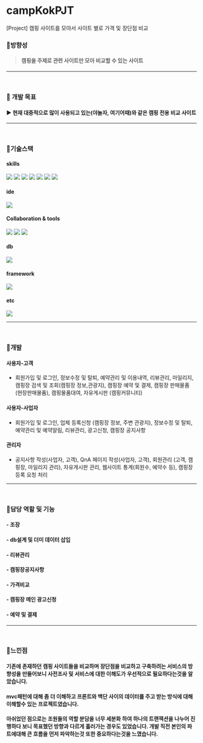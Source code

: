 # campKokPJT
[Project] 캠핑 사이트를 모아서 사이트 별로 가격 및 장단점 비교

### 📌방향성
> #### 캠핑을 주제로 관련 사이트만 모아 비교할 수 있는 사이트
---  

<br>

### 📌 개발 목표
#### ▶ 현재 대중적으로 많이 사용되고 있는(야놀자, 여기어때)와 같은 캠핑 전용 비교 사이트
---

<br>

### 📌기술스택
#### skills
<img src="https://img.shields.io/badge/java8-007396?style=for-the-badge&logo=java&logoColor=white"> <img src="https://img.shields.io/badge/JavaScript-F7DF1E?style=for-the-badge&logo=JavaScript&logoColor=white"> <img src="https://img.shields.io/badge/Ajax-balck?style=for-the-badge&logoColor=white"> <img src="https://img.shields.io/badge/jQuery-0769AD?style=for-the-badge&logo=jQuery&logoColor=white"> <img src="https://img.shields.io/badge/jsp-balck?style=for-the-badge&logoColor=white"> <img src="https://img.shields.io/badge/HTML5-E34F26?style=for-the-badge&logo=HTML5&logoColor=white"> <img src="https://img.shields.io/badge/CSS3-1572B6?style=for-the-badge&logo=CSS3&logoColor=white">

#### ide
<img src="https://img.shields.io/badge/Eclipse-2C2255?style=for-the-badge&logo=Eclipse IDE&logoColor=white">

#### Collaboration & tools
<img src="https://img.shields.io/badge/git-F05032?style=for-the-badge&logo=Git&logoColor=white"> <img src="https://img.shields.io/badge/GitHub-181717?style=for-the-badge&logo=GitHub&logoColor=white"> <img src="https://img.shields.io/badge/Sourcetree-0052CC?style=for-the-badge&logo=Sourcetree&logoColor=white"> 

#### db
<img src="https://img.shields.io/badge/Oracle19c-F80000?style=for-the-badge&logo=Oracle&logoColor=white">

#### framework
<img src="https://img.shields.io/badge/Spring-6DB33F?style=for-the-badge&logo=Spring&logoColor=white">

#### etc
<img src="https://img.shields.io/badge/kg이니시스결제api-21759B?style=for-the-badge&logoColor=white"> 

---  

<br>

### 📌개발
#### 사용자-고객
- 회원가입 및 로그인, 정보수정 및 탈퇴, 예약관리 및 이용내역, 리뷰관리, 마일리지, 캠핑장 검색 및 조회(캠핑장 정보,관광지), 캠핑장 예약 및 결제, 캠핑장 판매물품 (현장판매물품), 캠핑물품대여, 자유게시판 (캠핑커뮤니티)

#### 사용자-사업자
- 회원가입 및 로그인, 업체 등록신청 (캠핑장 정보, 주변 관광지), 정보수정 및 탈퇴, 예약관리 및 예약알림, 리뷰관리, 광고신청, 캠핑장 공지사항

#### 관리자 
- 공지사항 작성(사업자, 고객), QnA 페이지 작성(사업자, 고객), 회원관리 (고객, 캠핑장, 마일리지 관리), 자유게시판 관리, 웹사이트 통계(회원수, 예약수 등), 캠핑장 등록 요청 처리

---

<br>

### 📌담당 역할 및 기능
#### - 조장
#### - db설계 및 더미 데이터 삽입
#### - 리뷰관리
#### - 캠핑장공지사항
#### - 가격비교
#### - 캠핑장 메인 광고신청
#### - 예약 및 결제

---

<br>

### 📌느낀점
#### 기존에 존재하던 캠핑 사이트들을 비교하며 장단점을 비교하고 구축하려는 서비스의 방향성을 만들어보니 사전조사 및 서비스에 대한 이해도가 우선적으로 필요하다는것을 알았습니다.
#### mvc패턴에 대해 좀 더 이해하고 프론트와 백단 사이의 데이터를 주고 받는 방식에 대해 이해할수 있는 프로젝트였습니다.  
#### 아쉬었던 점으로는 조원들의 역할 분담을 너무 세분화 하여 하나의 트랜잭션을 나누어 진행하다 보니 목표했던 방향과 다르게 흘러가는 경우도 있었습니다. 개발 직전 본인의 파트에대해 큰 흐름을 먼저 파악하는것 또한 중요하다는것을 느꼈습니다.


